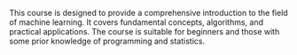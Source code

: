 This course is designed to provide a comprehensive introduction to the field of machine learning. It covers fundamental concepts, algorithms, and practical applications. The course is suitable for beginners and those with some prior knowledge of programming and statistics.
